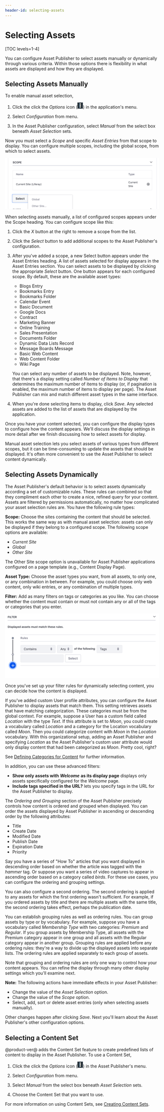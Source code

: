 ```yaml
---
header-id: selecting-assets
---
```


# Selecting Assets

[TOC levels=1-4]

You can configure Asset Publisher to select assets manually or dynamically 
through various criteria. Within those options there is flexibility in what
assets are displayed and how they are displayed.

## Selecting Assets Manually

To enable manual asset selection,

1.  Click the click the *Options* icon
    (![Options](../../../../images/icon-options.png)) in the application's
    menu.

2.  Select *Configuration* from menu.

3.  In the Asset Publisher configuration, select *Manual* from the select box
    beneath *Asset Selection* sets.

Now you must select a *Scope* and specific *Asset Entries* from that scope to
display. You can configure multiple scopes, including the global scope, from
which to select assets.

![Figure 1: Selecting assets in the Asset Publisher manually is similar to selecting assets in the Web Content Display application except that you can select assets of any type, not just web content. You can also add scopes to expand the list of assets that are available to be displayed in the Asset Publisher.](../../../../images/web-content-asset-publisher-manual.png)

When selecting assets manually, a list of configured scopes appears under the
Scope heading. You can configure scope like this:

1.  Click the *X* button at the right to remove a scope from the
    list.

2.  Click the *Select* button to add additional scopes to the Asset
    Publisher's configuration.
 
3.  After you've added a scope, a new Select button appears under the Asset
    Entries heading. A list of assets selected for display appears in the Asset
    Entries section. You can select assets to be displayed by clicking the
    appropriate *Select* button. One button appears for each configured scope.
    By default, these are the available asset types: 

       - Blogs Entry
       - Bookmarks Entry
       - Bookmarks Folder
       - Calendar Event
       - Basic Document
       - Google Docs
       - Contract
       - Marketing Banner
       - Online Training
       - Sales Presentation
       - Documents Folder
       - Dynamic Data Lists Record
       - Message Boards Message
       - Basic Web Content
       - Web Content Folder
       - Wiki Page

    You can select any number of assets to be displayed. Note, however, that there's
    a display setting called *Number of Items to Display* that determines the
    maximum number of items to display (or, if pagination is enabled, the maximum
    number of items to display per page). The Asset Publisher can mix and match
    different asset types in the same interface. 

4.  When you're done selecting items to display, click *Save*. Any selected
    assets are added to the list of assets that are displayed by the
    application. 
 
Once you have your content selected, you can configure the display types to
configure how the content appears. We'll discuss the display settings in more
detail after we finish discussing how to select assets for display.

Manual asset selection lets you select assets of various types from different
scopes, but it can be time-consuming to update the assets that should be
displayed. It's often more convenient to use the Asset Publisher to select
content dynamically.

## Selecting Assets Dynamically

The Asset Publisher's default behavior is to select assets dynamically according
a set of customizable rules. These rules can combined so that they compliment
each other to create a nice, refined query for your content. Assets are
filtered by permissions automatically, no matter how complicated your asset
selection rules are. You have the following rule types:

**Scope:** Choose the sites containing the content that should be selected. This
works the same way as with manual asset selection: assets can only be displayed
if they belong to a configured scope. The following scope options are available:

- *Current Site*
- *Global*
- *Other Site*

The Other Site scope option is unavailable for Asset Publisher applications
configured on a page template (e.g., Content Display Page).

**Asset Type:** Choose the asset types you want, from all assets, to only one,
or any combination in between. For example, you could choose only web content,
only wiki entries, or any combination of multiple types.

**Filter:** Add as many filters on tags or categories as you like. You can
choose whether the content must contain or must not contain any or all of the
tags or categories that you enter.

![Figure 2: You can filter by tags and categories, and you can set up as many filter rules as you need.](../../../../images/web-content-asset-publisher-filter.png)

Once you've set up your filter rules for dynamically selecting content, you can
decide how the content is displayed.

If you've added custom User profile attributes, you can configure the Asset
Publisher to display assets that match them. This setting retrieves assets that
have matching categorization. These categories must be from the global context.
For example, suppose a User has a custom field called *Location* with the type
*Text*. If this attribute is set to *Moon*, you could create a vocabulary
called *Location* and a category for the Location vocabulary called *Moon*.
Then you could categorize content with *Moon* in the *Location* vocabulary.
With this organizational setup, adding an Asset Publisher and specifying
*Location* as the Asset Publisher's custom user attribute would only display
content that had been categorized as *Moon*. Pretty cool, right?

See 
[Defining Categories for Content](/discover/portal/-/knowledge_base/7.2/defining-categories-for-content)
for further information. 

In addition, you can use these advanced filters:

-   **Show only assets with** ***Welcome*** **as its display page** displays only assets
    specifically configured for the *Welcome* page.
-   **Include tags specified in the URL?** lets you specify tags in the URL for
    the Asset Publisher to display.

The *Ordering and Grouping* section of the Asset Publisher precisely controls
how content is ordered and grouped when displayed. You can order the assets
displayed by Asset Publisher in ascending or descending order by the following
attributes:

- Title
- Create Date
- Modified Date
- Publish Date
- Expiration Date
- Priority

Say you have a series of "How To" articles that you want displayed in descending
order based on whether the article was tagged with the *hammer* tag. Or suppose
you want a series of video captures to appear in ascending order based on
a category called *birds*. For these use cases, you can configure the ordering
and grouping settings.

You can also configure a second ordering. The second ordering is applied to any
assets for which the first ordering wasn't sufficient. For example, if you
ordered assets by title and there are multiple assets with the same title, the
second ordering takes effect, perhaps the publication date. 

You can establish grouping rules as well as ordering rules. You can group assets
by type or by vocabulary. For example, suppose you have a vocabulary called
*Membership Type* with two categories: *Premium* and *Regular*. If you group
assets by Membership Type, all assets with the Premium category appear in one
group and all assets with the Regular category appear in another group. Grouping
rules are applied before any ordering rules: they're a way to divide up the
displayed assets into separate lists. The ordering rules are applied separately
to each group of assets.

Note that grouping and ordering rules are only one way to control how your
content appears. You can refine the display through many other display settings
which you'll examine next.

**Note:** The following actions have immediate effects in your Asset 
Publisher:
- Change the value of the *Asset Selection* option.
- Change the value of the *Scope* option.
- Select, add, sort or delete asset entries (only when selecting assets manually).

Other changes happen after clicking *Save*. Next you'll learn about the Asset
Publisher's other configuration options.

## Selecting a Content Set

@product-ver@ adds the Content Set feature to create predefined lists of content
to display in the Asset Publisher. To use a Content Set,

1.  Click the click the *Options* icon
    (![Options](../../../../images/icon-options.png)) in the Asset Publisher's
    menu.

2.  Select *Configuration* from menu.

3.  Select *Manual* from the select box beneath *Asset Selection* sets.

4.  Choose the Content Set that you want to use.

For more information on using Content Sets, see [Creating Content Sets](user-guide-link).
